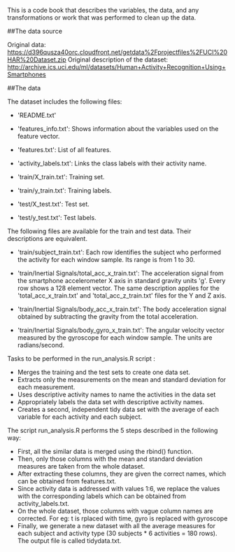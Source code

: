 This is a code book that describes the variables, the data, and any transformations or work that was performed to clean up the data.

##The data source

Original data: https://d396qusza40orc.cloudfront.net/getdata%2Fprojectfiles%2FUCI%20HAR%20Dataset.zip
Original description of the dataset: http://archive.ics.uci.edu/ml/datasets/Human+Activity+Recognition+Using+Smartphones

##The data

The dataset includes the following files:

* 'README.txt'

* 'features_info.txt': Shows information about the variables used on the feature vector.

* 'features.txt': List of all features.

* 'activity_labels.txt': Links the class labels with their activity name.

* 'train/X_train.txt': Training set.

* 'train/y_train.txt': Training labels.

* 'test/X_test.txt': Test set.

* 'test/y_test.txt': Test labels.

The following files are available for the train and test data. Their descriptions are equivalent.

* 'train/subject_train.txt': Each row identifies the subject who performed the activity for each window sample. Its range is from 1 to 30.

* 'train/Inertial Signals/total_acc_x_train.txt': The acceleration signal from the smartphone accelerometer X axis in standard gravity units 'g'. Every row shows a 128 element vector. The same description applies for the 'total_acc_x_train.txt' and 'total_acc_z_train.txt' files for the Y and Z axis.

* 'train/Inertial Signals/body_acc_x_train.txt': The body acceleration signal obtained by subtracting the gravity from the total acceleration.

* 'train/Inertial Signals/body_gyro_x_train.txt': The angular velocity vector measured by the gyroscope for each window sample. The units are radians/second.


Tasks to be performed in the run_analysis.R script : 

* Merges the training and the test sets to create one data set.
* Extracts only the measurements on the mean and standard deviation for each measurement.
* Uses descriptive activity names to name the activities in the data set
* Appropriately labels the data set with descriptive activity names.
* Creates a second, independent tidy data set with the average of each variable for each activity and each subject.

The script run_analysis.R performs the 5 steps described in the following way:

* First, all the similar data is merged using the rbind() function.
* Then, only those columns with the mean and standard deviation measures are taken from the whole dataset. 
* After extracting these columns, they are given the correct names, which can be obtained  from features.txt.
* Since activity data is addressed with values 1:6, we replace the values with the corresponding labels which can be obtained from activity_labels.txt.
* On the whole dataset, those columns with vague column names are corrected. For eg: t is rplaced with time, gyro is replaced with gyroscope
* Finally, we generate a new dataset with all the average measures for each subject and activity type (30 subjects * 6 activities = 180 rows). The output file is called tidydata.txt.
